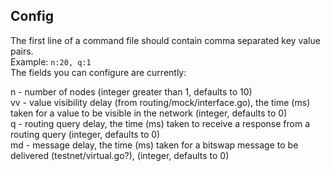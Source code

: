 ## Config
The first line of a command file should contain comma separated key value pairs.  
Example: `n:20, q:1`  
The fields you can configure are currently:  

n - number of nodes (integer greater than 1, defaults to 10)  
vv - value visibility delay (from routing/mock/interface.go), the time (ms) taken for a value to be visible in the network (integer, defaults to 0)  
q - routing query delay, the time (ms) taken to receive a response from a routing query (integer, defaults to 0)  
md - message delay, the time (ms) taken for a bitswap message to be delivered (testnet/virtual.go?), (integer, defaults to 0)  